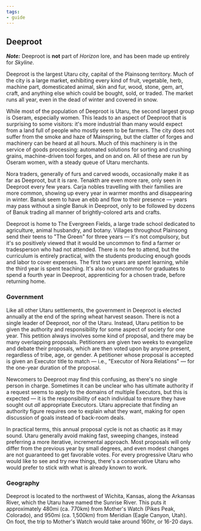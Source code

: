```yaml
---
tags:
- guide
---
```


## Deeproot

**_Note:_** Deeproot is **not** part of _Horizon_ lore, and has been made up entirely for _Skyline_.

Deeproot is the largest Utaru city, capital of the Plainsong territory.
Much of the city is a large market, exhibiting every kind of fruit, vegetable, herb, machine part, domesticated animal, skin and fur, wood, stone, gem, art, craft, and anything else which could be bought, sold, or traded.
The market runs all year, even in the dead of winter and covered in snow.

While most of the population of Deeproot is Utaru, the second largest group is Oseram, especially women.
This leads to an aspect of Deeproot that is surprising to some visitors: it's more industrial than many would expect from a land full of people who mostly seem to be farmers.
The city does not suffer from the smoke and haze of Mainspring, but the clatter of forges and machinery can be heard at all hours.
Much of this machinery is in the service of goods processing: automated solutions for sorting and crushing grains, machine-driven tool forges, and on and on.
All of these are run by Oseram women, with a steady queue of Utaru merchants.

Nora traders, generally of furs and carved woods, occasionally make it as far as Deeproot, but it is rare.
Tenakth are even more rare, only seen in Deeproot every few years.
Carja nobles travelling with their families are more common, showing up every year in warmer months and disappearing in winter.
Banuk seem to have an ebb and flow to their presence — years may pass without a single Banuk in Deeproot, only to be followed by dozens of Banuk trading all manner of brightly-colored arts and crafts.

Deeproot is home to The Evergreen Fields, a large trade school dedicated to agriculture, animal husbandry, and botany.
Villages throughout Plainsong send their teens to "The Green" for three years — it's not compulsory, but it's so positively viewed that it would be uncommon to find a farmer or tradesperson who had not attended.
There is no fee to attend, but the curriculum is entirely practical, with the students producing enough goods and labor to cover expenses.
The first two years are spent learning, while the third year is spent teaching.
It's also not uncommon for graduates to spend a fourth year in Deeproot, apprenticing for a chosen trade, before returning home.

### Government

Like all other Utaru settlements, the government in Deeproot is elected annually at the end of the spring wheat harvest season.
There is not a single leader of Deeproot, nor of the Utaru.
Instead, Utaru petition to be given the authority and responsibility for some aspect of society for one year.
This petition always involves some kind of proposal, and there may be many overlapping proposals.
Petitioners are given two weeks to evangelize and debate their proposals, which are then voted upon by anyone present, regardless of tribe, age, or gender.
A petitioner whose proposal is accepted is given an Executor title to match — i.e., "Executor of Nora Relations" — for the one-year duration of the proposal.

Newcomers to Deeproot may find this confusing, as there's no single person in charge.
Sometimes it can be unclear who has ultimate authority if a request seems to apply to the domains of multiple Executors, but this is expected — it is the responsibility of each individual to ensure they have sought out _all_ appropriate Executors.
Utaru appreciate that finding an authority figure requires one to explain what they want, making for open discussion of goals instead of back-room deals.

In practical terms, this annual proposal cycle is not as chaotic as it may sound.
Utaru generally avoid making fast, sweeping changes, instead preferring a more iterative, incremental approach.
Most proposals will only differ from the previous year by small degrees, and even modest changes are not guaranteed to get favorable votes.
For every progressive Utaru who would like to see and try new things, there's a conservative Utaru who would prefer to stick with what is already known to work.

### Geography

Deeproot is located to the northwest of Wichita, Kansas, along the Arkansas River, which the Utaru have named the Sunrise River.
This puts it approximately 480mi (ca. 770km) from Mother's Watch (Pikes Peak, Colorado), and 950mi (ca. 1,500km) from Meridian (Eagle Canyon, Utah).
On foot, the trip to Mother's Watch would take around 160hr, or 16-20 days.
